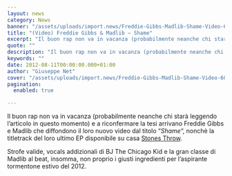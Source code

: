 ```yaml
---
layout: news
category: News
banner: "/assets/uploads/import.news/Freddie-Gibbs-Madlib-Shame-Video-608x456.jpg"
title: "(Video) Freddie Gibbs & Madlib – Shame"
excerpt: "Il buon rap non va in vacanza (probabilmente neanche chi starà leggendo l’articolo in questo momento) e a riconfermare la tesi arrivano Freddie Gibbs e Madlib che diffondono il loro nuovo video dal titolo “Shame“, nonchè la titletrack del loro ultimo EP disponibile su casa Stones Throw. Strofe valide, vocals addizionali di BJ The Chicago [&hellip"
quote: ""
description: "Il buon rap non va in vacanza (probabilmente neanche chi starà leggendo l’articolo in questo momento) e a riconfermare la tesi arrivano Freddie Gibbs e Madlib che diffondono il loro nuovo video dal titolo “Shame“, nonchè la titletrack del loro ultimo EP disponibile su casa Stones Throw. Strofe valide, vocals addizionali di BJ The Chicago [&hellip"
keywords: ""
date: 2012-08-11T00:00:00.000+01:00
author: "Giuseppe Net"
cover: "/assets/uploads/import.news/Freddie-Gibbs-Madlib-Shame-Video-608x456.jpg"
pagination:
  enabled: true

---
```


Il buon rap non va in vacanza (probabilmente neanche chi starà leggendo l’articolo in questo momento) e a riconfermare la tesi arrivano Freddie Gibbs e Madlib che diffondono il loro nuovo video dal titolo “_Shame_“, nonchè la titletrack del loro ultimo EP disponibile su casa [Stones Throw](http://www.stonesthrow.com/store/ep/freddiegibbsmadlib/shame-ep).

Strofe valide, vocals addizionali di BJ The Chicago Kid e la gran classe di Madlib al beat, insomma, non proprio i giusti ingredienti per l’aspirante tormentone estivo del 2012.